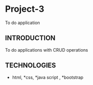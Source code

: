 # Project-3
To do application
## INTRODUCTION
To do applications with CRUD operations
## TECHNOLOGIES 
* html,
*css,
*java script ,
*bootstrap
